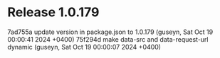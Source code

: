 # Release 1.0.179

7ad755a update version in package.json to 1.0.179 (guseyn, Sat Oct 19 00:00:41 2024 +0400)
75f294d make data-src and data-request-url dynamic (guseyn, Sat Oct 19 00:00:07 2024 +0400)
